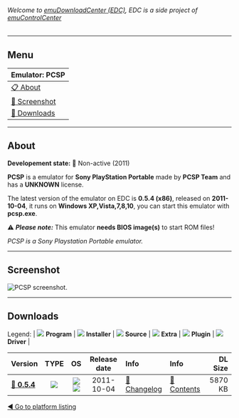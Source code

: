 ###### Welcome to [emuDownloadCenter (EDC)](https://github.com/PhoenixInteractiveNL/emuDownloadCenter/wiki/), EDC is a side project of [emuControlCenter](https://github.com/PhoenixInteractiveNL/emuControlCenter/wiki/)
***
## Menu
| **Emulator: PCSP** |
|:---------|
| [:clipboard: About](#about) |
| [:sunrise: Screenshot](#screenshot) |
| [:floppy_disk: Downloads](#downloads) |
***
## About
**Developement state:** :red_circle: Non-active (2011)

**PCSP** is a emulator for **Sony PlayStation Portable** made by **PCSP Team** and has a **UNKNOWN** license.

The latest version of the emulator on EDC is **0.5.4 (x86)**, released on **2011-10-04**, it runs on **Windows XP,Vista,7,8,10**, you can start this emulator with **pcsp.exe**.

:warning: _**Please note:**_ This emulator **needs BIOS image(s)** to start ROM files!

_PCSP is a Sony Playstation Portable emulator._
***
## Screenshot
![](https://raw.githubusercontent.com/PhoenixInteractiveNL/emuDownloadCenter/master/hooks/pcsp/emulator_screen_01.jpg "PCSP screenshot.")
***
## Downloads
Legend:
| ![](https://raw.githubusercontent.com/wiki/PhoenixInteractiveNL/emuDownloadCenter/images_misc/icon_program_24.png) **Program** | 
![](https://raw.githubusercontent.com/wiki/PhoenixInteractiveNL/emuDownloadCenter/images_misc/icon_installer_24.png) **Installer** | 
![](https://raw.githubusercontent.com/wiki/PhoenixInteractiveNL/emuDownloadCenter/images_misc/icon_source_code_24.png) **Source** | 
![](https://raw.githubusercontent.com/wiki/PhoenixInteractiveNL/emuDownloadCenter/images_misc/icon_extra_24.png) **Extra** | 
![](https://raw.githubusercontent.com/wiki/PhoenixInteractiveNL/emuDownloadCenter/images_misc/icon_plugin_24.png) **Plugin** | 
![](https://raw.githubusercontent.com/wiki/PhoenixInteractiveNL/emuDownloadCenter/images_misc/icon_driver_24.png) **Driver** | 
 
 
| Version  | TYPE | OS | Release date  | Info       | Info       | DL Size    |
|:---------|:----:|:--:|:-------------:|:-----------|:-----------|-----------:|
| [:floppy_disk: **0.5.4**](https://github.com/PhoenixInteractiveNL/edc-repo0005/raw/master/pcsp/0.5.4.7z) | ![](https://raw.githubusercontent.com/wiki/PhoenixInteractiveNL/emuDownloadCenter/images_misc/icon_program_24.png) | ![](https://raw.githubusercontent.com/wiki/PhoenixInteractiveNL/emuDownloadCenter/images_misc/logo_windows_24.png)![](https://raw.githubusercontent.com/wiki/PhoenixInteractiveNL/emuDownloadCenter/images_misc/icon_32-bit_24.png) | 2011-10-04 | [:page_facing_up: Changelog](https://github.com/PhoenixInteractiveNL/edc-repo0005/blob/master/pcsp/0.5.4_changelog.txt) | [:mag_right: Contents](https://github.com/PhoenixInteractiveNL/edc-repo0005/blob/master/pcsp/0.5.4_contents.txt) | 5870 KB |

[:arrow_backward: Go to platform listing](https://github.com/PhoenixInteractiveNL/emuDownloadCenter/wiki/EDC-Platform-List)
